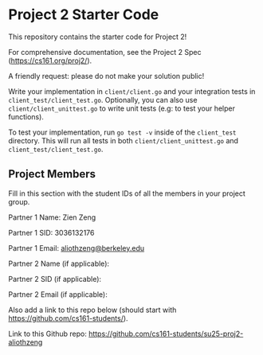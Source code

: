 # Project 2 Starter Code

This repository contains the starter code for Project 2!

For comprehensive documentation, see the Project 2 Spec (https://cs161.org/proj2/).

A friendly request: please do not make your solution public!

Write your implementation in `client/client.go` and your integration tests in `client_test/client_test.go`. Optionally, you can also use `client/client_unittest.go` to write unit tests (e.g: to test your helper functions).

To test your implementation, run `go test -v` inside of the `client_test` directory. This will run all tests in both `client/client_unittest.go` and `client_test/client_test.go`.

## Project Members

Fill in this section with the student IDs of all the members in your project group.

Partner 1 Name: Zien Zeng 

Partner 1 SID: 3036132176

Partner 1 Email: aliothzeng@berkeley.edu

Partner 2 Name (if applicable):

Partner 2 SID (if applicable):

Partner 2 Email (if applicable):

Also add a link to this repo below (should start with https://github.com/cs161-students/).

Link to this Github repo: https://github.com/cs161-students/su25-proj2-aliothzeng

